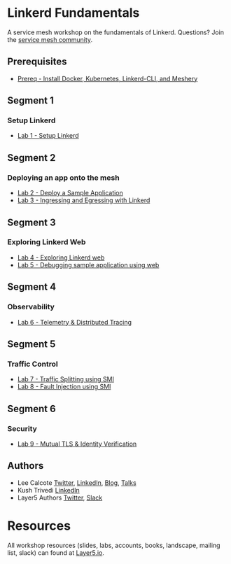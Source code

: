 # Linkerd Fundamentals

A service mesh workshop on the fundamentals of Linkerd. Questions? Join the [service mesh community](http://slack.layer5.io).

## Prerequisites

- [Prereq - Install Docker, Kubernetes, Linkerd-CLI, and Meshery](prereq/README.md)

## Segment 1

### Setup Linkerd

- [Lab 1 - Setup Linkerd](lab-1/README.md)

## Segment 2

### Deploying an app onto the mesh

- [Lab 2 - Deploy a Sample Application](lab-2/README.md)
- [Lab 3 - Ingressing and Egressing with Linkerd](lab-3/README.md)

## Segment 3

### Exploring Linkerd Web

- [Lab 4 - Exploring Linkerd web](lab-4/README.md)
- [Lab 5 - Debugging sample application using web](lab-5/README.md)

## Segment 4

### Observability

- [Lab 6 - Telemetry & Distributed Tracing](lab-6/README.md)

## Segment 5

### Traffic Control

- [Lab 7 - Traffic Splitting using SMI](lab-7/README.md)
- [Lab 8 - Fault Injection using SMI](lab-8/README.md)

## Segment 6

### Security

- [Lab 9 - Mutual TLS & Identity Verification](lab-9/README.md)

## Authors

- Lee Calcote [Twitter](https://twitter.com/lcalcote), [LinkedIn](https://linkedin.com/in/leecalcote), [Blog](https://gingergeek.com), [Talks](https://calcotestudios.com/talks)
- Kush Trivedi [LinkedIn](https://linkedin.com/in/kushthedude)
- Layer5 Authors [Twitter](https://twitter.com/layer5), [Slack](http://slack.layer5.io)

# Resources

All workshop resources (slides, labs, accounts, books, landscape, mailing list, slack) can found at [Layer5.io](https://layer5.io/#workshops).
